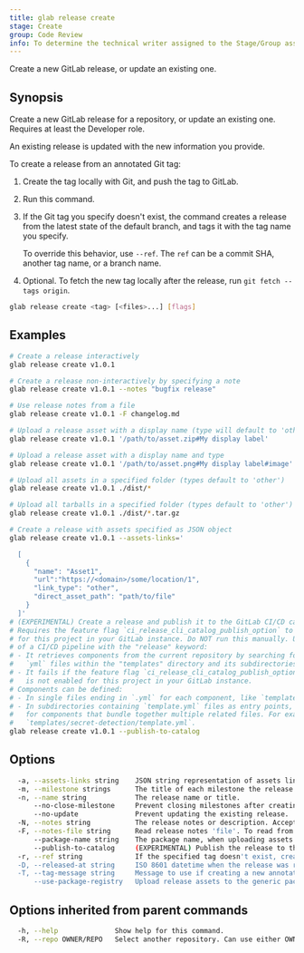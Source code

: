 ```yaml
---
title: glab release create
stage: Create
group: Code Review
info: To determine the technical writer assigned to the Stage/Group associated with this page, see https://about.gitlab.com/handbook/product/ux/technical-writing/#assignments
---
```


<!--
This documentation is auto generated by a script.
Please do not edit this file directly. Run `make gen-docs` instead.
-->

Create a new GitLab release, or update an existing one.

## Synopsis

Create a new GitLab release for a repository, or
update an existing one. Requires at least the Developer role.

An existing release is updated with the new information you provide.

To create a release from an annotated Git tag:

1. Create the tag locally with Git, and push the tag to GitLab.
2. Run this command.
3. If the Git tag you specify doesn't exist, the command creates a
   release from the latest state of the default branch, and tags it
   with the tag name you specify.

   To override this behavior, use `--ref`. The `ref`
   can be a commit SHA, another tag name, or a branch name.
4. Optional. To fetch the new tag locally after the release, run
   `git fetch --tags origin`.

```bash twoslash title="Terminal"
glab release create <tag> [<files>...] [flags]
```

## Examples

```bash twoslash title="Terminal"
# Create a release interactively
glab release create v1.0.1

# Create a release non-interactively by specifying a note
glab release create v1.0.1 --notes "bugfix release"

# Use release notes from a file
glab release create v1.0.1 -F changelog.md

# Upload a release asset with a display name (type will default to 'other')
glab release create v1.0.1 '/path/to/asset.zip#My display label'

# Upload a release asset with a display name and type
glab release create v1.0.1 '/path/to/asset.png#My display label#image'

# Upload all assets in a specified folder (types default to 'other')
glab release create v1.0.1 ./dist/*

# Upload all tarballs in a specified folder (types default to 'other')
glab release create v1.0.1 ./dist/*.tar.gz

# Create a release with assets specified as JSON object
glab release create v1.0.1 --assets-links='

  [
    {
      "name": "Asset1",
      "url":"https://<domain>/some/location/1",
      "link_type": "other",
      "direct_asset_path": "path/to/file"
    }
  ]'
# (EXPERIMENTAL) Create a release and publish it to the GitLab CI/CD catalog
# Requires the feature flag `ci_release_cli_catalog_publish_option` to be enabled
# for this project in your GitLab instance. Do NOT run this manually. Use it as part
# of a CI/CD pipeline with the "release" keyword:
# - It retrieves components from the current repository by searching for
#   `yml` files within the "templates" directory and its subdirectories.
# - It fails if the feature flag `ci_release_cli_catalog_publish_option`
#   is not enabled for this project in your GitLab instance.
# Components can be defined:
# - In single files ending in `.yml` for each component, like `templates/secret-detection.yml`.
# - In subdirectories containing `template.yml` files as entry points,
#   for components that bundle together multiple related files. For example,
#   `templates/secret-detection/template.yml`.
glab release create v1.0.1 --publish-to-catalog
```

## Options

```bash twoslash title="Terminal"
  -a, --assets-links string    JSON string representation of assets links. See documentation for example.
  -m, --milestone strings      The title of each milestone the release is associated with.
  -n, --name string            The release name or title.
      --no-close-milestone     Prevent closing milestones after creating the release.
      --no-update              Prevent updating the existing release.
  -N, --notes string           The release notes or description. Accepts Markdown.
  -F, --notes-file string      Read release notes 'file'. To read from stdin, use '-'.
      --package-name string    The package name, when uploading assets to the generic package release with --use-package-registry. (default "release-assets")
      --publish-to-catalog     (EXPERIMENTAL) Publish the release to the GitLab CI/CD catalog.
  -r, --ref string             If the specified tag doesn't exist, create a release from the ref and tag it with the specified tag name. Accepts a commit SHA, tag name, or branch name.
  -D, --released-at string     ISO 8601 datetime when the release was ready. Defaults to the current datetime.
  -T, --tag-message string     Message to use if creating a new annotated tag.
      --use-package-registry   Upload release assets to the generic package registry of the project. Overrides the GITLAB_RELEASE_ASSETS_USE_PACKAGE_REGISTRY environment variable.
```

## Options inherited from parent commands

```bash twoslash title="Terminal"
  -h, --help              Show help for this command.
  -R, --repo OWNER/REPO   Select another repository. Can use either OWNER/REPO or `GROUP/NAMESPACE/REPO` format. Also accepts full URL or Git URL.
```
